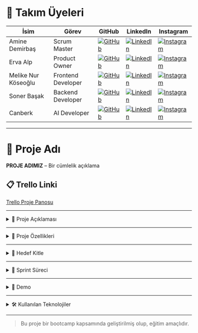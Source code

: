 # 👥 Takım Üyeleri

| İsim | Görev | GitHub | LinkedIn | Instagram |
|------|-------|--------|----------|-----------|
| Amine Demirbaş | Scrum Master | [![GitHub](https://img.shields.io/badge/GitHub-181717?style=for-the-badge&logo=github&logoColor=white)](https://github.com/kullaniciadi) | [![LinkedIn](https://img.shields.io/badge/LinkedIn-0077B5?style=for-the-badge&logo=linkedin&logoColor=white)](https://linkedin.com/in/kullaniciadi) | [![Instagram](https://img.shields.io/badge/Instagram-E4405F?style=for-the-badge&logo=instagram&logoColor=white)](https://instagram.com/kullaniciadi)
| Erva Alp | Product Owner | [![GitHub](https://img.shields.io/badge/GitHub-181717?style=for-the-badge&logo=github&logoColor=white)](https://github.com/kullaniciadi) | [![LinkedIn](https://img.shields.io/badge/LinkedIn-0077B5?style=for-the-badge&logo=linkedin&logoColor=white)](https://linkedin.com/in/kullaniciadi) | [![Instagram](https://img.shields.io/badge/Instagram-E4405F?style=for-the-badge&logo=instagram&logoColor=white)](https://instagram.com/kullaniciadi)
| Melike Nur Köseoğlu | Frontend Developer | [![GitHub](https://img.shields.io/badge/GitHub-181717?style=for-the-badge&logo=github&logoColor=white)](https://github.com/kullaniciadi) | [![LinkedIn](https://img.shields.io/badge/LinkedIn-0077B5?style=for-the-badge&logo=linkedin&logoColor=white)](https://linkedin.com/in/kullaniciadi) | [![Instagram](https://img.shields.io/badge/Instagram-E4405F?style=for-the-badge&logo=instagram&logoColor=white)](https://instagram.com/kullaniciadi)
| Soner Başak | Backend Developer | [![GitHub](https://img.shields.io/badge/GitHub-181717?style=for-the-badge&logo=github&logoColor=white)](https://github.com/sonerbasak/) | [![LinkedIn](https://img.shields.io/badge/LinkedIn-0077B5?style=for-the-badge&logo=linkedin&logoColor=white)](https://www.linkedin.com/in/sonerbasak/) | [![Instagram](https://img.shields.io/badge/Instagram-E4405F?style=for-the-badge&logo=instagram&logoColor=white)](https://www.instagram.com/sonerbasaak/)
| Canberk | AI Developer | [![GitHub](https://img.shields.io/badge/GitHub-181717?style=for-the-badge&logo=github&logoColor=white)](https://github.com/kullaniciadi) | [![LinkedIn](https://img.shields.io/badge/LinkedIn-0077B5?style=for-the-badge&logo=linkedin&logoColor=white)](https://linkedin.com/in/kullaniciadi) | [![Instagram](https://img.shields.io/badge/Instagram-E4405F?style=for-the-badge&logo=instagram&logoColor=white)](https://instagram.com/kullaniciadi)

---

# 📌 Proje Adı

**PROJE ADIMIZ** – Bir cümlelik açıklama

## 📋 Trello Linki

[Trello Proje Panosu](https://trello.com/b/L1upbyvZ/group30-bootcamp)

---

<details>
  <summary>📄 Proje Açıklaması</summary>

Proje açıklamamız
</details>

---

<details>
  <summary>🌟 Proje Özellikleri</summary>

- ....
- ....
- ....
- ....
- ....

 

</details>

---

<details>
  <summary>🎯 Hedef Kitle</summary>

- Kişisel gelişime önem veren bireyler
- ....
- ....
- ....  


</details>

---

<details>
  <summary>🚀 Sprint Süreci</summary>

<details>
  <summary>🏃 Sprint 1 - Temel Yapının Kurulumu</summary>

- Proje fikrinin belirlenmesi  
- Wireframe & UI tasarımı (Figma)  
- Teknoloji seçimleri ve dosya yapısının oluşturulması  

</details>

</details>

---

<details>
  <summary>🎥 Demo</summary>

> Demo videosu: [YouTube Linki (varsa)](https://youtube.com/...)

Ekran görüntüleri:

| Ana Sayfa | Öneriler | Dünya Haritası |
|-----------|-----------|------------|
| ![](./screens/deneme.png) | ![](./screens/deneme.png) | ![](./screens/deneme.png) |

</details>

---

<details>
  <summary>🛠️ Kullanılan Teknolojiler</summary>

- **Frontend:** HTML,CSS,JS  
- **Backend:** FastAPI  
- **Veri Tabanı:** SQLite / Firebase  
- **Yapay Zeka:** GEMİNİ  
- **Tasarım:** Figma  

</details>

---

> Bu proje bir bootcamp kapsamında geliştirilmiş olup, eğitim amaçlıdır.
